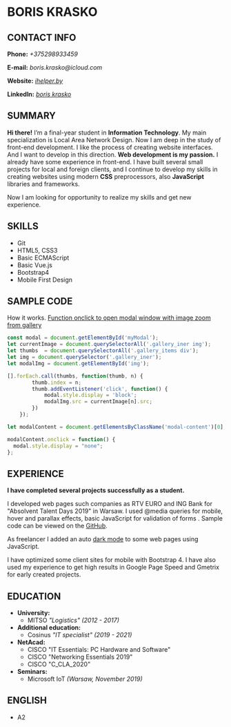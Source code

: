 # BORIS KRASKO
## CONTACT INFO
**Phone:** _+375298933459_

**E-mail:** _boris.krasko@icloud.com_

**Website:** _[ihelper.by](https://ihelper.by)_

**LinkedIn:** _[boris krasko](https://www.linkedin.com/in/boris-krasko-a89959195/)_

## SUMMARY
__Hi there!__ I’m a final-year student in __Information Technology__. My main specialization is Local Area Network Design. Now I am deep in the study of front-end development. I like the process of creating website interfaces. And I want to develop in this direction. __Web development is my passion.__ I already have some experience in front-end. I have built several small projects for local and foreign clients, and I continue to develop my skills in creating websites using modern __CSS__ preprocessors, also __JavaScript__ libraries and frameworks.

Now I am looking for opportunity to realize my skills and get new experience.

## SKILLS
* Git
* HTML5, CSS3
* Basic ECMAScript
* Basic Vue.js
* Bootstrap4
* Mobile First Design

## SAMPLE CODE
How it works. [Function onclick to open modal window with image zoom from gallery](https://ggvloerbekleding.be/#gallery)
```javascript
const modal = document.getElementById('myModal');
let currentImage = document.querySelectorAll('.gallery_iner img');
let thumbs	= document.querySelectorAll('.gallery_items div');
let img = document.querySelector('.gallery_iner');
let modalImg = document.getElementById('img');

[].forEach.call(thumbs, function(thumb, n) {
		thumb.index = n;
		thumb.addEventListener('click', function() {
			modal.style.display = 'block';
  			modalImg.src = currentImage[n].src;
		})
	});

let modalContent = document.getElementsByClassName('modal-content')[0];

modalContent.onclick = function() {
  modal.style.display = "none";
};
```

## EXPERIENCE
__I have completed several projects successfully as a student.__

I developed web pages such companies as RTV EURO and ING Bank for "Absolvent Talent Days 2019" in Warsaw.  I used @media queries for mobile, hover and parallax effects, basic JavaScript for validation of forms . Sample code can be viewed on the [GitHub](https://github.com/boriskrasko).

As freelancer I added an auto [dark mode](https://ihelper.by/) to some web pages using JavaScript.

I have optimized some client sites for mobile with Bootstrap 4. I have also used my experience to get high results in Google Page Speed and Gmetrix for early created projects.

## EDUCATION
* __University:__
  * MITSO _"Logistics"_ _(2012 - 2017)_
* __Additional education:__
  * Cosinus _"IT specialist"_ _(2019 - 2021)_
* __NetAcad:__
  * CISCO "IT Essentials: PC Hardware and Software"
  * CISCO "Networking Essentials 2019"
  * CISCO "C_CLA_2020"
* __Seminars:__
  * Microsoft IoT _(Warsaw, November 2019)_

## ENGLISH
* A2
